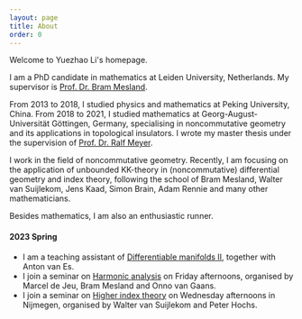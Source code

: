 ```yaml
---
layout: page
title: About
order: 0
---
```


Welcome to Yuezhao Li's homepage.

I am a PhD candidate in mathematics at Leiden University, Netherlands. My supervisor is [Prof. Dr. Bram Mesland](https://pub.math.leidenuniv.nl/~meslandb2/).

From 2013 to 2018, I studied physics and mathematics at Peking University, China. From 2018 to 2021, I studied mathematics at Georg-August-Universität Göttingen, Germany, specialising in noncommutative geometry and its applications in topological insulators. I wrote my master thesis under the supervision of [Prof. Dr. Ralf Meyer](https://www.uni-math.gwdg.de/rameyer/website/).

I work in the field of noncommutative geometry. Recently, I am focusing on the application of unbounded KK-theory in (noncommutative) differential geometry and index theory, following the school of Bram Mesland, Walter van Suijlekom, Jens Kaad, Simon Brain, Adam Rennie and many other mathematicians.

Besides mathematics, I am also an enthusiastic runner.



####  2023 Spring

- I am a teaching assistant of [Differentiable manifolds II](https://studiegids.universiteitleiden.nl/en/courses/115406/differentiable-manifolds-2-bm), together with Anton van Es. 
- I join a seminar on [Harmonic analysis](https://www.math.leidenuniv.nl/~jeumfede/fasem_2023.html) on Friday afternoons, organised by Marcel de Jeu, Bram Mesland and Onno van Gaans.
- I join a seminar on [Higher index theory](http://www.waltervansuijlekom.nl/research/ncgseminar/) on Wednesday afternoons in Nijmegen, organised by Walter van Suijlekom and Peter Hochs.
